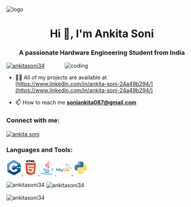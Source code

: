 ![logo](https://github.com/user-attachments/assets/3c436f08-6857-44de-b2d0-2256ac106d90)

<h1 align="center">Hi 👋, I'm Ankita Soni</h1>
<h3 align="center">A passionate Hardware Engineering Student from India</h3>
<img align ="right" alt="coding" width="350" src="https://github.com/user-attachments/assets/1cdd69ed-b7d1-422d-9625-b1ddd0aaaf72">
<p align="left"> <a href="https://github.com/ryo-ma/github-profile-trophy"><img src="https://github-profile-trophy.vercel.app/?username=ankitasoni34" alt="ankitasoni34" /></a> </p>

- 👨‍💻 All of my projects are available at [https://www.linkedin.com/in/ankita-soni-24a49b294/](https://www.linkedin.com/in/ankita-soni-24a49b294/)

- 📫 How to reach me **soniankita087@gmail.com**

<h3 align="left">Connect with me:</h3>
<p align="left">
<a href="https://linkedin.com/in/ankita soni" target="blank"><img align="center" src="https://raw.githubusercontent.com/rahuldkjain/github-profile-readme-generator/master/src/images/icons/Social/linked-in-alt.svg" alt="ankita soni" height="30" width="40" /></a>
</p>

<h3 align="left">Languages and Tools:</h3>
<p align="left"> <a href="https://www.w3schools.com/cpp/" target="_blank" rel="noreferrer"> <img src="https://raw.githubusercontent.com/devicons/devicon/master/icons/cplusplus/cplusplus-original.svg" alt="cplusplus" width="40" height="40"/> </a> <a href="https://www.w3.org/html/" target="_blank" rel="noreferrer"> <img src="https://raw.githubusercontent.com/devicons/devicon/master/icons/html5/html5-original-wordmark.svg" alt="html5" width="40" height="40"/> </a> <a href="https://www.java.com" target="_blank" rel="noreferrer"> <img src="https://raw.githubusercontent.com/devicons/devicon/master/icons/java/java-original.svg" alt="java" width="40" height="40"/> </a> <a href="https://www.mysql.com/" target="_blank" rel="noreferrer"> <img src="https://raw.githubusercontent.com/devicons/devicon/master/icons/mysql/mysql-original-wordmark.svg" alt="mysql" width="40" height="40"/> </a> <a href="https://www.python.org" target="_blank" rel="noreferrer"> <img src="https://raw.githubusercontent.com/devicons/devicon/master/icons/python/python-original.svg" alt="python" width="40" height="40"/> </a> </p>

<p><img align="left" src="https://github-readme-stats.vercel.app/api/top-langs?username=ankitasoni34&show_icons=true&locale=en&layout=compact" alt="ankitasoni34" /></p>

<p>&nbsp;<img align="center" src="https://github-readme-stats.vercel.app/api?username=ankitasoni34&show_icons=true&locale=en" alt="ankitasoni34" /></p>

<p><img align="center" src="https://github-readme-streak-stats.herokuapp.com/?user=ankitasoni34&" alt="ankitasoni34" /></p>
